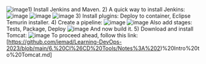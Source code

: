 ![image](https://github.com/iemad/Learning-DevOps-2023/assets/17620076/62415645-44f1-4b74-a636-bd143ff1ac06)1) Install Jenkins and Maven.
2) A quick way to install Jenkins:
   ![image](https://github.com/iemad/Learning-DevOps-2023/assets/17620076/7c9b706a-88a4-4a1d-a23b-233efc9336bd)
   ![image](https://github.com/iemad/Learning-DevOps-2023/assets/17620076/c73d4a77-99a1-4387-8fc6-1bb006ad9d5c)
   ![image](https://github.com/iemad/Learning-DevOps-2023/assets/17620076/4e732832-4c1f-43e9-9daa-df144f8729d0)
3) Install plugins: Deploy to container, Eclipse Temurin installer.
4) Create a pipeline:
   ![image](https://github.com/iemad/Learning-DevOps-2023/assets/17620076/6916d263-00d1-4097-b02f-ca93c6fa5120)
   ![image](https://github.com/iemad/Learning-DevOps-2023/assets/17620076/7525684f-c039-493d-89c5-038898b0e6ba)
   Also add stages: Tests, Package, Deploy
   ![image](https://github.com/iemad/Learning-DevOps-2023/assets/17620076/b094f994-6eee-4df9-a0fa-b0fa460b29ac)
   And now build it.
5) Download and install Tomcat:
   ![image](https://github.com/iemad/Learning-DevOps-2023/assets/17620076/a9f3eff2-a697-43ea-a49c-b3b4e8b37ff0)
   To proceed ahead, follow this link: [https://github.com/iemad/Learning-DevOps-2023/blob/main/6.%20CI%26CD%20Tools/Notes%3A%202)%20Intro%20to%20Tomcat.md]
   
